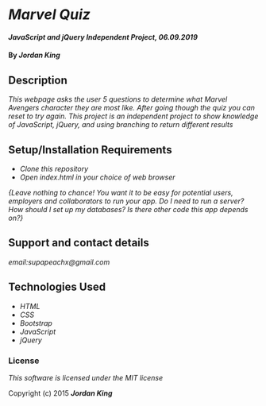 # _Marvel Quiz_

#### _JavaScript and jQuery Independent Project, 06.09.2019_

#### By _**Jordan King**_

## Description

_This webpage asks the user 5 questions to determine what Marvel Avengers character they are most like. After going though the quiz you can reset to try again. This project is an independent project to show knowledge of JavaScript, jQuery, and using branching to return different results_

## Setup/Installation Requirements

* _Clone this repository_
* _Open index.html in your choice of web browser_

_{Leave nothing to chance! You want it to be easy for potential users, employers and collaborators to run your app. Do I need to run a server? How should I set up my databases? Is there other code this app depends on?}_

## Support and contact details

_email:supapeachx@gmail.com_

## Technologies Used

* _HTML_
* _CSS_
* _Bootstrap_
* _JavaScript_
* _jQuery_

### License

*This software is licensed under the MIT license*

Copyright (c) 2015 **_Jordan King_**